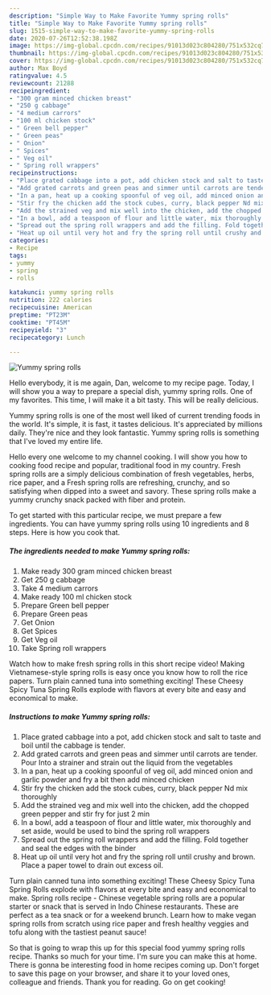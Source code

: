 ```yaml
---
description: "Simple Way to Make Favorite Yummy spring rolls"
title: "Simple Way to Make Favorite Yummy spring rolls"
slug: 1515-simple-way-to-make-favorite-yummy-spring-rolls
date: 2020-07-26T12:52:38.198Z
image: https://img-global.cpcdn.com/recipes/91013d023c804280/751x532cq70/yummy-spring-rolls-recipe-main-photo.jpg
thumbnail: https://img-global.cpcdn.com/recipes/91013d023c804280/751x532cq70/yummy-spring-rolls-recipe-main-photo.jpg
cover: https://img-global.cpcdn.com/recipes/91013d023c804280/751x532cq70/yummy-spring-rolls-recipe-main-photo.jpg
author: Max Boyd
ratingvalue: 4.5
reviewcount: 21288
recipeingredient:
- "300 gram minced chicken breast"
- "250 g cabbage"
- "4 medium carrors"
- "100 ml chicken stock"
- " Green bell pepper"
- " Green peas"
- " Onion"
- " Spices"
- " Veg oil"
- " Spring roll wrappers"
recipeinstructions:
- "Place grated cabbage into a pot, add chicken stock and salt to taste and boil until the cabbage is tender."
- "Add grated carrots and green peas and simmer until carrots are tender. Pour Into a strainer and strain out the liquid from the vegetables"
- "In a pan, heat up a cooking spoonful of veg oil, add minced onion and garlic powder and fry a bit then add minced chicken"
- "Stir fry the chicken add the stock cubes, curry, black pepper Nd mix thoroughly"
- "Add the strained veg and mix well into the chicken, add the chopped green pepper and stir fry for just 2 min"
- "In a bowl, add a teaspoon of flour and little water, mix thoroughly and set aside, would be used to bind the spring roll wrappers"
- "Spread out the spring roll wrappers and add the filling. Fold together and seal the edges with the binder"
- "Heat up oil until very hot and fry the spring roll until crushy and brown. Place a paper towel to drain out excess oil."
categories:
- Recipe
tags:
- yummy
- spring
- rolls

katakunci: yummy spring rolls 
nutrition: 222 calories
recipecuisine: American
preptime: "PT23M"
cooktime: "PT45M"
recipeyield: "3"
recipecategory: Lunch

---
```



![Yummy spring rolls](https://img-global.cpcdn.com/recipes/91013d023c804280/751x532cq70/yummy-spring-rolls-recipe-main-photo.jpg)

Hello everybody, it is me again, Dan, welcome to my recipe page. Today, I will show you a way to prepare a special dish, yummy spring rolls. One of my favorites. This time, I will make it a bit tasty. This will be really delicious.

Yummy spring rolls is one of the most well liked of current trending foods in the world. It's simple, it is fast, it tastes delicious. It's appreciated by millions daily. They're nice and they look fantastic. Yummy spring rolls is something that I've loved my entire life.

Hello every one welcome to my channel cooking. I will show you how to cooking food recipe and popular, traditional food in my country. Fresh spring rolls are a simply delicious combination of fresh vegetables, herbs, rice paper, and a Fresh spring rolls are refreshing, crunchy, and so satisfying when dipped into a sweet and savory. These spring rolls make a yummy crunchy snack packed with fiber and protein.


To get started with this particular recipe, we must prepare a few ingredients. You can have yummy spring rolls using 10 ingredients and 8 steps. Here is how you cook that.

<!--inarticleads1-->

##### The ingredients needed to make Yummy spring rolls:

1. Make ready 300 gram minced chicken breast
1. Get 250 g cabbage
1. Take 4 medium carrors
1. Make ready 100 ml chicken stock
1. Prepare  Green bell pepper
1. Prepare  Green peas
1. Get  Onion
1. Get  Spices
1. Get  Veg oil
1. Take  Spring roll wrappers


Watch how to make fresh spring rolls in this short recipe video! Making Vietnamese-style spring rolls is easy once you know how to roll the rice papers. Turn plain canned tuna into something exciting! These Cheesy Spicy Tuna Spring Rolls explode with flavors at every bite and easy and economical to make. 

<!--inarticleads2-->

##### Instructions to make Yummy spring rolls:

1. Place grated cabbage into a pot, add chicken stock and salt to taste and boil until the cabbage is tender.
1. Add grated carrots and green peas and simmer until carrots are tender. Pour Into a strainer and strain out the liquid from the vegetables
1. In a pan, heat up a cooking spoonful of veg oil, add minced onion and garlic powder and fry a bit then add minced chicken
1. Stir fry the chicken add the stock cubes, curry, black pepper Nd mix thoroughly
1. Add the strained veg and mix well into the chicken, add the chopped green pepper and stir fry for just 2 min
1. In a bowl, add a teaspoon of flour and little water, mix thoroughly and set aside, would be used to bind the spring roll wrappers
1. Spread out the spring roll wrappers and add the filling. Fold together and seal the edges with the binder
1. Heat up oil until very hot and fry the spring roll until crushy and brown. Place a paper towel to drain out excess oil.


Turn plain canned tuna into something exciting! These Cheesy Spicy Tuna Spring Rolls explode with flavors at every bite and easy and economical to make. Spring rolls recipe - Chinese vegetable spring rolls are a popular starter or snack that is served in Indo Chinese restaurants. These are perfect as a tea snack or for a weekend brunch. Learn how to make vegan spring rolls from scratch using rice paper and fresh healthy veggies and tofu along with the tastiest peanut sauce! 

So that is going to wrap this up for this special food yummy spring rolls recipe. Thanks so much for your time. I'm sure you can make this at home. There is gonna be interesting food in home recipes coming up. Don't forget to save this page on your browser, and share it to your loved ones, colleague and friends. Thank you for reading. Go on get cooking!
